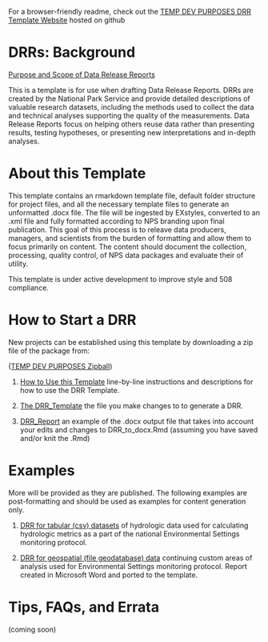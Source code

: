 For a browser-friendly readme, check out the [TEMP DEV PURPOSES DRR Template Website](https://roblbaker.github.io/DRR_Template_Working) hosted on github

# DRRs: Background

[Purpose and Scope of Data Release Reports](vignettes/PurposeAndScope.html)

This is a template is for use when drafting Data Release Reports. DRRs are created by the National Park Service and provide detailed descriptions of valuable research datasets, including the methods used to collect the data and technical analyses supporting the quality of the measurements. Data Release Reports focus on helping others reuse data rather than presenting results, testing hypotheses, or presenting new interpretations and in-depth analyses. 

# About this Template
This template contains an rmarkdown template file, default folder structure for project files, and all the necessary template files to generate an unformatted .docx file. The file will be ingested by EXstyles, converted to an .xml file and fully formatted according to NPS branding upon final publication. This goal of this process is to releave data producers, managers, and scientists from the burden of formatting and allow them to focus primarily on content. The content should document the collection, processing, quality control, of NPS data packages and evaluate their of utility. 

This template is under active development to improve style and 508 compliance.

# How to Start a DRR
New projects can be established using this template by downloading a zip file of the package from: <!--[This Link](https://github.com/nationalparkservice/IMD_DRR_Template/zipball/master) -->

([TEMP DEV PURPOSES Zipball](https://github.com/RobLBaker/DRR_Template_Working/zipball/master))

1. [How to Use this Template](vignettes/HowToUseThisTemplate.html) line-by-line instructions and descriptions for how to use the DRR Template.

2. [The DRR_Template](DRR_to_docx.Rmd) the file you make changes to to generate a DRR.

3. [DRR_Report](DRR_to_docx.docx) an example of the .docx output file that takes into account your edits and changes to DRR_to_docx.Rmd (assuming you have saved and/or knit the .Rmd) 

# Examples
More will be provided as they are published. The following examples are post-formatting and should be used as examples for content generation only.

1. [DRR for tabular (csv) datasets](vignettes/DRAFT_2019_Report_NationalMeanDailyFlowsDataSummary.html) of hydrologic data used for calculating hydrologic metrics as a part of the national Environmental Settings monitoring protocol. 
    
2. [DRR for geospatial (file geodatabase) data](vignettes/NPS-NRSS-DRR-2020-1.html) continuing custom areas of analysis used for Environmental Settings monitoring protocol. Report created in Microsoft Word and ported to the template.

# Tips, FAQs, and Errata 
(coming soon)

